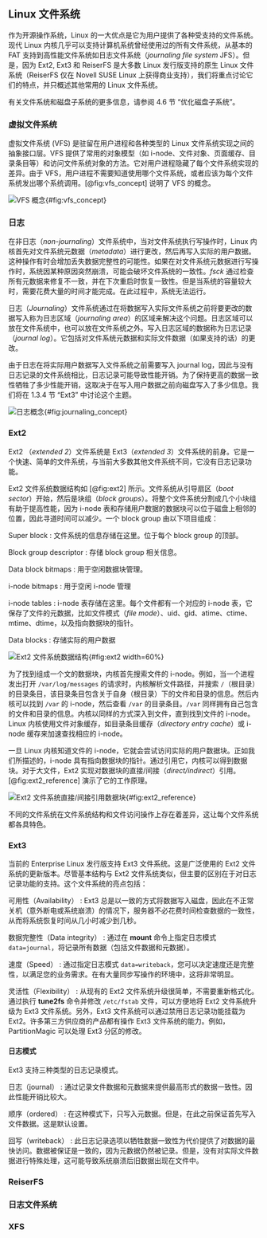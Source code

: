 ## Linux 文件系统
作为开源操作系统，Linux 的一大优点是它为用户提供了各种受支持的文件系统。现代 Linux 内核几乎可以支持计算机系统曾经使用过的所有文件系统，从基本的 FAT 支持到高性能文件系统如日志文件系统（_journaling file system_  JFS）。但是，因为 Ext2, Ext3 和 ReiserFS 是大多数 Linux 发行版支持的原生 Linux 文件系统（ReiserFS 仅在 Novell SUSE Linux 上获得商业支持），我们将重点讨论它们的特点，并只概述其他常用的 Linux 文件系统。

有关文件系统和磁盘子系统的更多信息，请参阅 4.6 节 “优化磁盘子系统”。

### 虚拟文件系统
虚拟文件系统 (VFS) 是驻留在用户进程和各种类型的 Linux 文件系统实现之间的抽象接口层。VFS 提供了常用的对象模型（如 i-node、文件对象、页面缓存、目录条目等）和访问文件系统对象的方法。它对用户进程隐藏了每个文件系统实现的差异。由于 VFS，用户进程不需要知道使用哪个文件系统，或者应该为每个文件系统发出哪个系统调用。[@fig:vfs_concept] 说明了 VFS 的概念。

![VFS 概念](images/vfs_concept.jpg){#fig:vfs_concept}

### 日志
在非日志（_non-journaling_）文件系统中，当对文件系统执行写操作时，Linux 内核首先对文件系统元数据（_metadata_）进行更改，然后再写入实际的用户数据。这种操作有时会增加丢失数据完整性的可能性。如果在对文件系统元数据进行写操作时，系统因某种原因突然崩溃，可能会破坏文件系统的一致性。_fsck_ 通过检查所有元数据来修复不一致，并在下次重启时恢复一致性。但是当系统的容量较大时，需要花费大量的时间才能完成。在此过程中，系统无法运行。

日志（_Journaling_）文件系统通过在将数据写入实际文件系统之前将要更改的数据写入称为日志区域（_journaling area_）的区域来解决这个问题。日志区域可以放在文件系统中，也可以放在文件系统之外。写入日志区域的数据称为日志记录（_journal log_）。它包括对文件系统元数据和实际文件数据（如果支持的话）的更改。

由于日志在将实际用户数据写入文件系统之前需要写入 journal log，因此与没有日志记录的文件系统相比，日志记录可能导致性能开销。为了保持更高的数据一致性牺牲了多少性能开销，这取决于在写入用户数据之前向磁盘写入了多少信息。我们将在 1.3.4 节 “Ext3” 中讨论这个主题。

![日志概念](images/journaling_concept.jpg){#fig:journaling_concept}

### Ext2
Ext2 （_extended 2_）文件系统是 Ext3（_extended 3_）文件系统的前身。它是一个快速、简单的文件系统，与当前大多数其他文件系统不同，它没有日志记录功能。

Ext2 文件系统数据结构如 [@fig:ext2] 所示。文件系统从引导扇区（_boot sector_）开始，然后是块组（_block groups_）。将整个文件系统分割成几个小块组有助于提高性能，因为 i-node 表和存储用户数据的数据块可以位于磁盘上相邻的位置，因此寻道时间可以减少。一个 block group 由以下项目组成：

Super block
:    文件系统的信息存储在这里。位于每个 block group 的顶部。

Block group descriptor
:    存储 block group 相关信息。

Data block bitmaps
:    用于空闲数据块管理。

i-node bitmaps
:    用于空闲 i-node 管理

i-node tables
:    i-node 表存储在这里。每个文件都有一个对应的 i-node 表，它保存了文件的元数据，比如文件模式（_file mode_）、uid、gid、atime、ctime、mtime、dtime，以及指向数据块的指针。

Data blocks
:    存储实际的用户数据

![Ext2 文件系统数据结构](images/ext2.jpg){#fig:ext2 width=60%}

为了找到组成一个文的数据块，内核首先搜索文件的 i-node。例如，当一个进程发出打开 `/var/log/messages` 的请求时，内核解析文件路径，并搜索 `/`（根目录）的目录条目，该目录条目包含关于自身（根目录）下的文件和目录的信息。然后内核可以找到 `/var` 的 i-node，然后查看 `/var` 的目录条目。`/var` 同样拥有自己包含的文件和目录的信息。内核以同样的方式深入到文件，直到找到文件的 i-node。Linux 内核使用文件对象缓存，如目录条目缓存（_directory entry cache_）或 i-node 缓存来加速查找相应的 i-node。

一旦 Linux 内核知道文件的 i-node，它就会尝试访问实际的用户数据块。正如我们所描述的，i-node 具有指向数据块的指针。通过引用它，内核可以得到数据块。对于大文件，Ext2 实现对数据块的直接/间接（_direct/indirect_）引用。[@fig:ext2_reference] 演示了它的工作原理。

![Ext2 文件系统直接/间接引用数据块](images/ext2_reference.jpg){#fig:ext2_reference}

不同的文件系统在文件系统结构和文件访问操作上存在着差异，这让每个文件系统都各具特色。

### Ext3
当前的 Enterprise Linux 发行版支持 Ext3 文件系统。这是广泛使用的 Ext2 文件系统的更新版本。尽管基本结构与 Ext2 文件系统类似，但主要的区别在于对日志记录功能的支持。这个文件系统的亮点包括：

可用性（Availability）
:    Ext3 总是以一致的方式将数据写入磁盘，因此在不正常关机（意外断电或系统崩溃）的情况下，服务器不必花费时间检查数据的一致性，从而将系统恢复时间从几小时减少到几秒。

数据完整性（Data integrity）
:    通过在 **mount** 命令上指定日志模式 `data=journal`，将记录所有数据（包括文件数据和元数据）。

速度（Speed）
:    通过指定日志模式 `data=writeback`，您可以决定速度还是完整性，以满足您的业务需求。在有大量同步写操作的环境中，这将非常明显。

灵活性（Flexibility）
:    从现有的 Ext2 文件系统升级很简单，不需要重新格式化。通过执行 **tune2fs** 命令并修改 `/etc/fstab` 文件，可以方便地将 Ext2 文件系统升级为 Ext3 文件系统。另外，Ext3 文件系统可以通过禁用日志记录功能挂载为 Ext2。许多第三方供应商的产品都有操作 Ext3 文件系统的能力。例如，PartitionMagic 可以处理 Ext3 分区的修改。

#### 日志模式
Ext3 支持三种类型的日志记录模式。

日志（journal）
:    通过记录文件数据和元数据来提供最高形式的数据一致性。因此性能开销比较大。

顺序（ordered）
:    在这种模式下，只写入元数据。但是，在此之前保证首先写入文件数据。这是默认设置。

回写（writeback）
:    此日志记录选项以牺牲数据一致性为代价提供了对数据的最快访问。数据被保证是一致的，因为元数据仍然被记录。但是，没有对实际文件数据进行特殊处理，这可能导致系统崩溃后旧数据出现在文件中。

### ReiserFS

### 日志文件系统

### XFS
